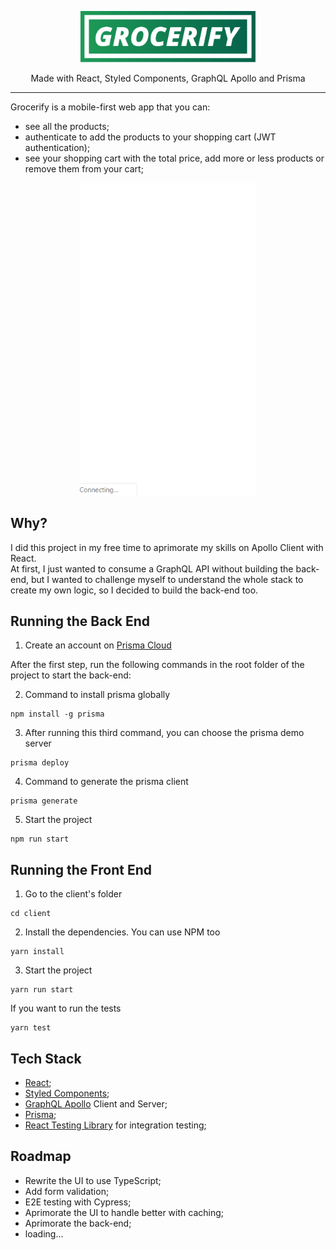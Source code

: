 <p align="center">
 <img src="https://github.com/vctormb/grocerify/blob/master/docs/grocerify-logo.svg" width="280" />
</p>  
<p align="center">Made with React, Styled Components, GraphQL Apollo and Prisma</p>

<hr />

Grocerify is a mobile-first web app that you can:  
- see all the products; 
- authenticate to add the products to your shopping cart (JWT authentication); 
- see your shopping cart with the total price, add more or less products or remove them from your cart;

<p align="center">
 <img src="https://github.com/vctormb/grocerify/blob/master/docs/grocerify.gif" height="500" />
</p>

## Why?
I did this project in my free time to aprimorate my skills on Apollo Client with React.  
At first, I just wanted to consume a GraphQL API without building the back-end, but I wanted to challenge myself to understand the whole stack to create my own logic, so I decided to build the back-end too.

## Running the Back End
1. Create an account on [Prisma Cloud](https://www.prisma.io/cloud)

After the first step, run the following commands in the root folder of the project to start the back-end:  

2. Command to install prisma globally 
```
npm install -g prisma
```

3. After running this third command, you can choose the prisma demo server
```
prisma deploy  
```

4. Command to generate the prisma client
```
prisma generate
```

5. Start the project
```
npm run start
```

## Running the Front End

1. Go to the client's folder
```
cd client
```

2. Install the dependencies. You can use NPM too
```
yarn install
```

3. Start the project
```
yarn run start
```

If you want to run the tests
```
yarn test
```

## Tech Stack 
- [React](https://www.reactjs.org/); 
- [Styled Components](https://www.styled-components.com/);
- [GraphQL Apollo](https://www.apollographql.com/) Client and Server;
- [Prisma](https://www.prisma.io/); 
- [React Testing Library](https://github.com/kentcdodds/react-testing-library) for integration testing;

## Roadmap
- Rewrite the UI to use TypeScript;
- Add form validation;
- E2E testing with Cypress;
- Aprimorate the UI to handle better with caching;
- Aprimorate the back-end;
- loading...
